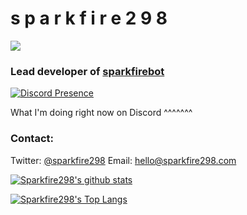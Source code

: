 # s p a r k f i r e  2  9  8

![](https://komarev.com/ghpvc/?username=sparkfire298&style=flat-square&label=Profile+views&color=7289da)


### Lead developer of [sparkfirebot](https://sparkfire298.xyz/invite)

[![Discord Presence](https://lanyard.cnrad.dev/api/683100147512770602?idleMessage=Idle)](https://discord.com/users/683100147512770602)


What I'm doing right now on Discord ^^^^^^^


### Contact:
Twitter: [@sparkfire298](https://twitter.com/sparkfire298)
Email: hello@sparkfire298.com


[![Sparkfire298's github stats](https://github-readme-stats.vercel.app/api?username=sparkfire298&show_icons=true&theme=dark)](https://github.com/anuraghazra/github-readme-stats)

[![Sparkfire298's Top Langs](https://github-readme-stats.vercel.app/api/top-langs/?username=sparkfire298&layout=compact&theme=dark)](https://github.com/anuraghazra/github-readme-stats)
